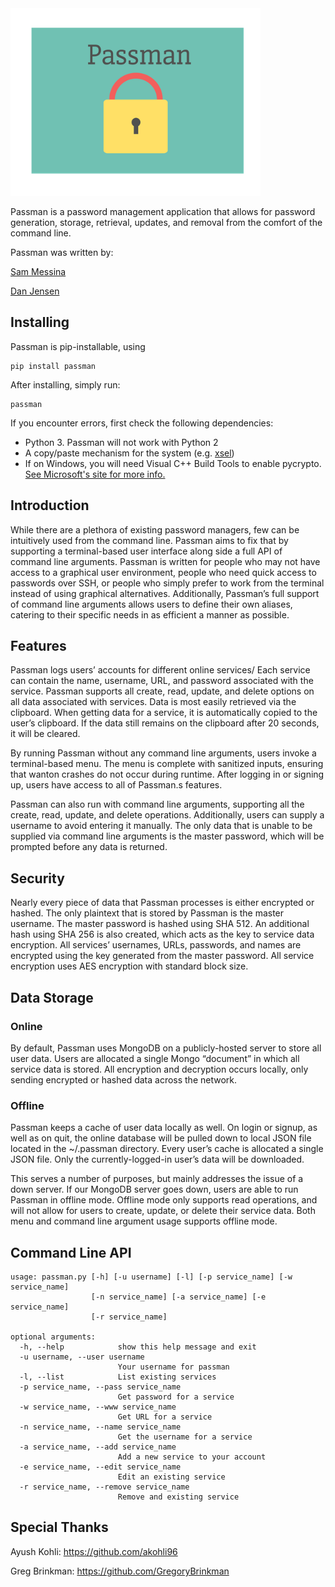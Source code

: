 <img src="passmanlogo.png" width="400px"/>

Passman is a password management application that allows for password generation, storage, retrieval, updates, and removal from the comfort of the command line.

Passman was written by:

[Sam Messina](https://github.com/regexpressyourself)

[Dan Jensen](https://github.com/nosnixster)

## Installing

Passman is pip-installable, using 

```
pip install passman
```

After installing, simply run:

```
passman
```

If you encounter errors, first check the following dependencies:

- Python 3. Passman will not work with Python 2
- A copy/paste mechanism for the system (e.g. [xsel](http://www.vergenet.net/~conrad/software/xsel/))
- If on Windows, you will need Visual C++ Build Tools to enable pycrypto. [See Microsoft's site for more info.](http://landinghub.visualstudio.com/visual-cpp-build-tools)


## Introduction 

While there are a plethora of existing password managers, few can be intuitively used from the command line. Passman aims to fix that by supporting a terminal-based user interface along side a full API of command line arguments. Passman is written for people who may not have access to a graphical user environment, people who need quick access to passwords over SSH, or people who simply prefer to work from the terminal instead of using graphical alternatives. Additionally, Passman’s full support of command line arguments allows users to define their own aliases, catering to their specific needs in as efficient a manner as possible.

## Features

Passman logs users’ accounts for different online services/ Each service can contain the name, username, URL, and password associated with the service. Passman supports all create, read, update, and delete options on all data associated with services.  Data is most easily retrieved via the clipboard. When getting data for a service, it is automatically copied to the user’s clipboard. If the data still remains on the clipboard after 20 seconds, it will be cleared. 

By running Passman without any command line arguments, users invoke a terminal-based menu. The menu is complete with sanitized inputs, ensuring that wanton crashes do not occur during runtime. After logging in or signing up, users have access to all of Passman.s features.

Passman can also run with command line arguments, supporting all the create, read, update, and delete operations. Additionally, users can supply a username to avoid entering it manually. The only data that is unable to be supplied via command line arguments is the master password, which will be prompted before any data is returned.

## Security

Nearly every piece of data that Passman processes is either encrypted or hashed. The only plaintext that is stored by Passman is the master username. The master password is hashed using SHA 512. An additional hash using SHA 256 is also created, which acts as the key to service data encryption.  All services’ usernames, URLs, passwords, and names are encrypted using the key generated from the master password. All service encryption uses AES encryption with standard block size.

## Data Storage

### Online

By default, Passman uses MongoDB on a publicly-hosted server to store all user data. Users are allocated a single Mongo “document” in which all service data is stored. All encryption and decryption occurs locally, only sending encrypted or hashed data across the network.

### Offline

Passman keeps a cache of user data locally as well. On login or signup, as well as on quit, the online database will be pulled down to local JSON file located in the ~/.passman directory. Every user’s cache is allocated a single JSON file. Only the currently-logged-in user’s data will be downloaded.

This serves a number of purposes, but mainly addresses the issue of a down server. If our MongoDB server goes down, users are able to run Passman in offline mode. Offline mode only supports read operations, and will not allow for users to create, update, or delete their service data. Both menu and command line argument usage supports offline mode.

## Command Line API

```
usage: passman.py [-h] [-u username] [-l] [-p service_name] [-w service_name]
                  [-n service_name] [-a service_name] [-e service_name]
                  [-r service_name]

optional arguments:
  -h, --help            show this help message and exit
  -u username, --user username
                        Your username for passman
  -l, --list            List existing services
  -p service_name, --pass service_name
                        Get password for a service
  -w service_name, --www service_name
                        Get URL for a service
  -n service_name, --name service_name
                        Get the username for a service
  -a service_name, --add service_name
                        Add a new service to your account
  -e service_name, --edit service_name
                        Edit an existing service
  -r service_name, --remove service_name
                        Remove and existing service
```

## Special Thanks

Ayush Kohli: https://github.com/akohli96

Greg Brinkman: https://github.com/GregoryBrinkman
